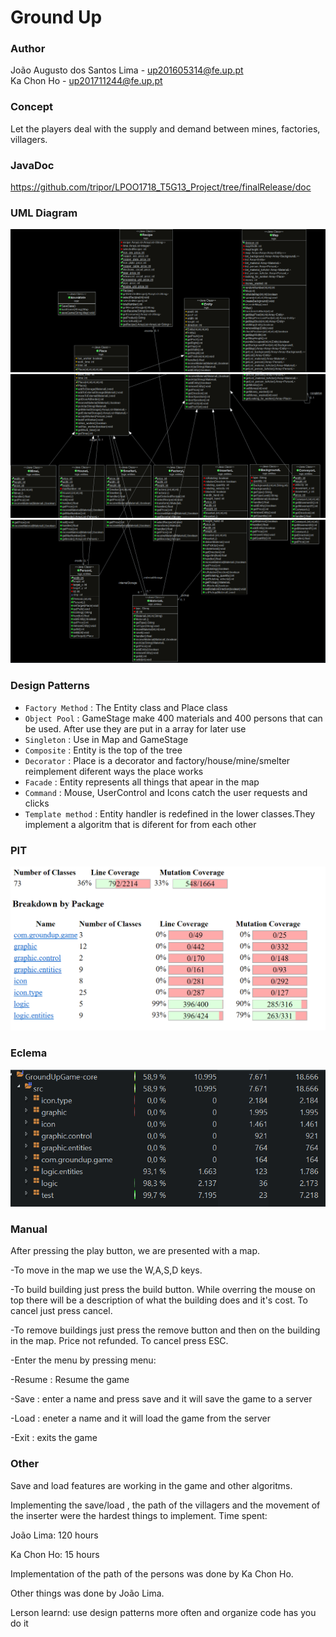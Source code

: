 # Ground Up

### Author
João Augusto dos Santos Lima - up201605314@fe.up.pt  
Ka Chon Ho - up201711244@fe.up.pt

### Concept
Let the players deal with the supply and demand between mines, factories, villagers.

### JavaDoc
https://github.com/tripor/LPOO1718_T5G13_Project/tree/finalRelease/doc

### UML Diagram
![UML Diagram](https://github.com/tripor/LPOO1718_T5G13_Project/blob/finalRelease/final/1.PNG)
![UML Diagram](https://github.com/tripor/LPOO1718_T5G13_Project/blob/finalRelease/final/2.PNG)
![UML Diagram](https://github.com/tripor/LPOO1718_T5G13_Project/blob/finalRelease/final/3.PNG)

### Design Patterns
 - `Factory Method` : The Entity class and Place class
 - `Object Pool` : GameStage make 400 materials and 400 persons that can be used. After use they are put in a array for later use
 - `Singleton` : Use in Map and GameStage
 - `Composite` : Entity is the top of the tree
 - `Decorator` : Place is a decorator and factory/house/mine/smelter reimplement diferent ways the place works 
 - `Facade` : Entity represents all things that apear in the map
 - `Command` : Mouse, UserControl and Icons catch the user requests and clicks
 - `Template method` : Entity handler is redefined in the lower classes.They implement a algoritm that is diferent for from each other
 
 ### PIT 
 ![PIT](https://github.com/tripor/LPOO1718_T5G13_Project/blob/finalRelease/final/pit.PNG)
 
 
 ### Eclema
 ![Eclema](https://github.com/tripor/LPOO1718_T5G13_Project/blob/finalRelease/final/eclema.PNG)
 
 ### Manual
 After pressing the play button, we are presented with a map.
 
 -To move in the map we use the W,A,S,D keys.
 
 -To build building just press the build button. While overring the mouse on top there will be a description of what the building does and it's cost. To cancel just press cancel. 
 
 -To remove buildings just press the remove button and then on the building in the map. Price not refunded. To cancel press ESC.
 
 -Enter the menu by pressing menu:
 
  -Resume : Resume the game
  
  -Save : enter a name and press save and it will save the game to a server
  

  -Load : eneter a name and it will load the game from the server
  
  -Exit : exits the game

 ### Other
 Save and load features are working in the game and other algoritms.
 
 Implementing the save/load , the path of the villagers and the movement of the inserter were the hardest things to implement.
 Time spent:
 
 João Lima: 120 hours
 
 Ka Chon Ho: 15 hours
 
 Implementation of the path of the persons was done by Ka Chon Ho.
 
 Other things was done by João Lima.
 
 Lerson learnd: use design patterns more often and organize code has you do it
